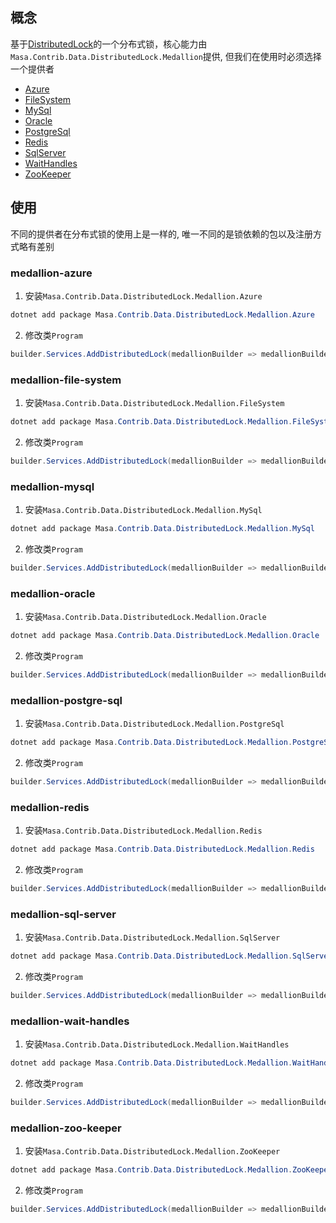 ## 概念

基于[DistributedLock](https://github.com/madelson/DistributedLock)的一个分布式锁，核心能力由`Masa.Contrib.Data.DistributedLock.Medallion`提供, 但我们在使用时必须选择一个提供者

* [Azure](#medallion-azure)
* [FileSystem](#medallion-file-system)
* [MySql](#medallion-mysql)
* [Oracle](#medallion-oracle)
* [PostgreSql](#medallion-postgre-sql)
* [Redis](#medallion-redis)
* [SqlServer](#medallion-sql-server)
* [WaitHandles](#medallion-wait-handles)
* [ZooKeeper](#medallion-zoo-keeper)

## 使用

不同的提供者在分布式锁的使用上是一样的, 唯一不同的是锁依赖的包以及注册方式略有差别

### medallion-azure

1. 安装`Masa.Contrib.Data.DistributedLock.Medallion.Azure`

``` powershell
dotnet add package Masa.Contrib.Data.DistributedLock.Medallion.Azure
```

2. 修改类`Program`

```csharp
builder.Services.AddDistributedLock(medallionBuilder => medallionBuilder.UseAzure("Replace Your connectionString", "Replace your blobContainerName"));
```

### medallion-file-system

1. 安装`Masa.Contrib.Data.DistributedLock.Medallion.FileSystem`

``` powershell
dotnet add package Masa.Contrib.Data.DistributedLock.Medallion.FileSystem
```

2. 修改类`Program`

```csharp
builder.Services.AddDistributedLock(medallionBuilder => medallionBuilder.UseFileSystem("Replace your directory path"));
```

### medallion-mysql

1. 安装`Masa.Contrib.Data.DistributedLock.Medallion.MySql`

``` powershell
dotnet add package Masa.Contrib.Data.DistributedLock.Medallion.MySql
```

2. 修改类`Program`

```csharp
builder.Services.AddDistributedLock(medallionBuilder => medallionBuilder.UseMySQL("Server=localhost;Database=identity;Uid=myUsername;Pwd=P@ssw0rd"));
```

### medallion-oracle

1. 安装`Masa.Contrib.Data.DistributedLock.Medallion.Oracle`

``` powershell
dotnet add package Masa.Contrib.Data.DistributedLock.Medallion.Oracle
```

2. 修改类`Program`

```csharp
builder.Services.AddDistributedLock(medallionBuilder => medallionBuilder.UseOracle("Data Source=MyOracleDB;Integrated Security=yes;"));
```

### medallion-postgre-sql

1. 安装`Masa.Contrib.Data.DistributedLock.Medallion.PostgreSql`

``` powershell
dotnet add package Masa.Contrib.Data.DistributedLock.Medallion.PostgreSql
```

2. 修改类`Program`

```csharp
builder.Services.AddDistributedLock(medallionBuilder => medallionBuilder.UseNpgsql("Host=myserver;Username=sa;Password=P@ssw0rd;Database=identity"));
```

### medallion-redis

1. 安装`Masa.Contrib.Data.DistributedLock.Medallion.Redis`

``` powershell
dotnet add package Masa.Contrib.Data.DistributedLock.Medallion.Redis
```

2. 修改类`Program`

```csharp
builder.Services.AddDistributedLock(medallionBuilder => medallionBuilder.UseRedis("127.0.0.1:6379"));
```

### medallion-sql-server

1. 安装`Masa.Contrib.Data.DistributedLock.Medallion.SqlServer`

``` powershell
dotnet add package Masa.Contrib.Data.DistributedLock.Medallion.SqlServer
```

2. 修改类`Program`

```csharp
builder.Services.AddDistributedLock(medallionBuilder => medallionBuilder.UseSqlServer("server=localhost;uid=sa;pwd=P@ssw0rd;database=identity"));
```

### medallion-wait-handles

1. 安装`Masa.Contrib.Data.DistributedLock.Medallion.WaitHandles`

``` powershell
dotnet add package Masa.Contrib.Data.DistributedLock.Medallion.WaitHandles
```

2. 修改类`Program`

```csharp
builder.Services.AddDistributedLock(medallionBuilder => medallionBuilder.UseSqlServer("server=localhost;uid=sa;pwd=P@ssw0rd;database=identity"));
```

### medallion-zoo-keeper

1. 安装`Masa.Contrib.Data.DistributedLock.Medallion.ZooKeeper`

``` powershell
dotnet add package Masa.Contrib.Data.DistributedLock.Medallion.ZooKeeper
```

2. 修改类`Program`

```csharp
builder.Services.AddDistributedLock(medallionBuilder => medallionBuilder.UseZooKeeper("Replace your ZooKeeper connectionString"));
```